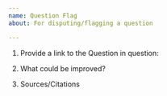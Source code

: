 ```yaml
---
name: Question Flag
about: For disputing/flagging a question

---
```


1. Provide a link to the Question in question:

2. What could be improved?

3. Sources/Citations
